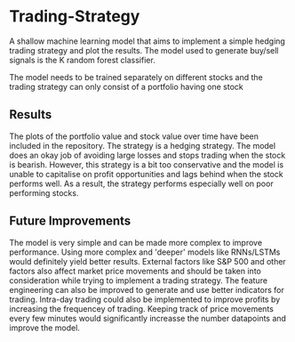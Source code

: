 # Trading-Strategy
A shallow machine learning model that aims to implement a simple hedging trading strategy and plot the results. The model used to generate buy/sell signals is the K random forest classifier.

The model needs to be trained separately on different stocks and the trading strategy can only consist of a portfolio having one stock

## Results
The plots of the portfolio value and stock value over time have been included in the repository.
The strategy is a hedging strategy. The model does an okay job of avoiding large losses and stops trading when the stock is bearish. However, this strategy is a bit too conservative and the model is unable to capitalise on profit opportunities and lags behind when the stock performs well. As a result, the strategy performs especially well on poor performing stocks.

## Future Improvements
The model is very simple and can be made more complex to improve performance. Using more complex and 'deeper' models like RNNs/LSTMs would definitely yield better results. External factors like S&P 500 and other factors also affect market price movements and should be taken into consideration while trying to implement a trading strategy. The feature engineering can also be improved to generate and use better indicators for trading. 
Intra-day trading could also be implemented to improve profits by increasing the frequencey of trading. Keeping track of price movements every few minutes would significantly increasse the number datapoints and improve the model.



